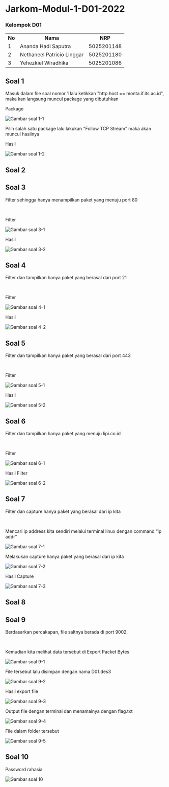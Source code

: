 # Jarkom-Modul-1-D01-2022

### Kelompok D01

<table>
    <tr>
        <th>No</th>
        <th>Nama</th>
        <th>NRP</th>
    </tr>
    <tr>
        <td>1</td>
        <td>Ananda Hadi Saputra </td>
        <td>5025201148</td>
    </tr>
    <tr>
        <td>2</td>
        <td>Nethaneel Patricio Linggar</td>
        <td>5025201180</td>
    </tr>
    <tr>
        <td>3</td>
        <td>Yehezkiel Wiradhika</td>
        <td>5025201086</td>
    </tr>
</table>

## Soal 1
<p>Masuk dalam file soal nomor 1 lalu ketikkan "http.host == monta.if.its.ac.id", maka kan langsung muncul package yang dibutuhkan
<br>
<p>Package</p>
<img src='./imgs/img-1-1.png' alt='Gambar soal 1-1'>
<p>Pilih salah satu package lalu lakukan "Follow TCP Stream" maka akan muncul hasilnya
<br>
<p>Hasil</p>
<img src='./imgs/img-1-2.png' alt='Gambar soal 1-2'>

## Soal 2

## Soal 3

<p>Filter sehingga hanya menampilkan paket yang menuju port 80</p>
<br>
<p>Filter</p>
<img src='./imgs/img-3-1.png' alt='Gambar soal 3-1'>
<br>
<p>Hasil</p>
<img src='./imgs/img-3-2.png' alt='Gambar soal 3-2'>

## Soal 4

<p>Filter dan tampilkan hanya paket yang berasal dari port 21</p>
<br>
<p>Filter</p>
<img src='./imgs/img-4-1.png' alt='Gambar soal 4-1'>
<br>
<p>Hasil</p>
<img src='./imgs/img-4-2.png' alt='Gambar soal 4-2'>

## Soal 5

<p>Filter dan tampilkan hanya paket yang berasal dari port 443</p>
<br>
<p>Filter</p>
<img src='./imgs/img-5-1.png' alt='Gambar soal 5-1'>
<br>
<p>Hasil</p>
<img src='./imgs/img-5-2.png' alt='Gambar soal 5-2'>

## Soal 6

<p>Filter dan tampilkan hanya paket yang menuju lipi.co.id</p>
<br>
<p>Filter</p>
<img src='./imgs/img-6-1.png' alt='Gambar soal 6-1'>
<br>
<p>Hasil Filter</p>
<img src='./imgs/img-6-2.png' alt='Gambar soal 6-2'>

## Soal 7

<p>Filter dan capture hanya paket yang berasal dari ip kita</p>
<br>
<p>Mencari ip address kita sendiri melalui terminal linux dengan command “ip addr”</p>
<img src='./imgs/img-7-1.png' alt='Gambar soal 7-1'>
<br>
<p>Melakukan capture hanya paket yang berasal dari ip kita</p>
<img src='./imgs/img-7-2.png' alt='Gambar soal 7-2'>
<br>
<p>Hasil Capture</p>
<img src='./imgs/img-7-3.png' alt='Gambar soal 7-3'>

## Soal 8

## Soal 9

<p>Berdasarkan percakapan, file saltnya berada di port 9002.</p>
<br>
<p>Kemudian kita melihat data tersebut di Export Packet Bytes</p>
<img src="./imgs/img-9-1.png" alt="Gambar soal 9-1">
<br>
<p>File tersebut lalu disimpan dengan nama D01.des3</p>
<img src="./imgs/img-9-2.png" alt="Gambar soal 9-2">
<br>
<p>Hasil export file</p>
<img src="./imgs/img-9-3.png" alt="Gambar soal 9-3">
<br>
<p>Output file dengan terminal dan menamainya dengan flag.txt</p>
<img src="./imgs/img-9-4.png" alt="Gambar soal 9-4">
<br>
<p>File dalam folder tersebut</p>
<img src="./imgs/img-9-5.png" alt="Gambar soal 9-5">

## Soal 10

<p>Password rahasia</p>
<img src="./imgs/img-10-1.png" alt="Gambar soal 10">

